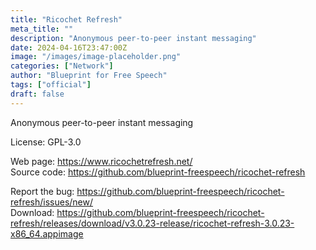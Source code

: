 ```yaml
---
title: "Ricochet Refresh"
meta_title: ""
description: "Anonymous peer-to-peer instant messaging"
date: 2024-04-16T23:47:00Z
image: "/images/image-placeholder.png"
categories: ["Network"]
author: "Blueprint for Free Speech"
tags: ["official"]
draft: false
---
```


Anonymous peer-to-peer instant messaging

License: GPL-3.0

Web page: https://www.ricochetrefresh.net/  
Source code: https://github.com/blueprint-freespeech/ricochet-refresh


Report the bug: https://github.com/blueprint-freespeech/ricochet-refresh/issues/new/  
Download: https://github.com/blueprint-freespeech/ricochet-refresh/releases/download/v3.0.23-release/ricochet-refresh-3.0.23-x86_64.appimage
